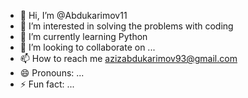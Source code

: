 - 👋 Hi, I’m @Abdukarimov11
- 👀 I’m interested in solving the problems with coding 
- 🌱 I’m currently learning Python 
- 💞️ I’m looking to collaborate on ...
- 📫 How to reach me azizabdukarimov93@gmail.com 
- 😄 Pronouns: ...
- ⚡ Fun fact: ...

<!---
Abdukarimov11/Abdukarimov11 is a ✨ special ✨ repository because its `README.md` (this file) appears on your GitHub profile.
You can click the Preview link to take a look at your changes.
--->
